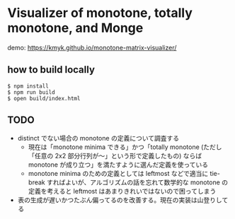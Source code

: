 # Visualizer of monotone, totally monotone, and Monge

demo: <https://kmyk.github.io/monotone-matrix-visualizer/>

## how to build locally

``` console
$ npm install
$ npm run build
$ open build/index.html
```

## TODO

-   distinct でない場合の monotone の定義について調査する
    -   現在は「monotone minima できる」かつ「totally monotone (ただし「任意の 2x2 部分行列が〜」という形で定義したもの) ならば monotone が成り立つ」を満たすように選んだ定義を使っている
    -   monotone minima のための定義としては leftmost などで適当に tie-break すればよいが、アルゴリズムの話を忘れて数学的な monotone の定義を考えると leftmost はあまりきれいではないので困ってしまう
-   表の生成が遅いかつたぶん偏ってるのを改善する。現在の実装は山登りしてる
